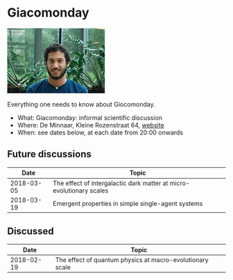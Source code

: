 # Giacomonday

![Giacomo](giacomo.png)

Everything one needs to know about Giocomonday.

 * What: Giacomonday: informal scientific discussion
 * Where: De Minnaar, Kleine Rozenstraat 64, [website](http://www.deminnaar.nl)
 * When: see dates below, at each date from 20:00 onwards

## Future discussions

Date|Topic
---|---
2018-03-05|The effect of intergalactic dark matter at micro-evolutionary scales
2018-03-19|Emergent properties in simple single-agent systems

## Discussed

Date|Topic
---|---
2018-02-19|The effect of quantum physics at macro-evolutionary scale



